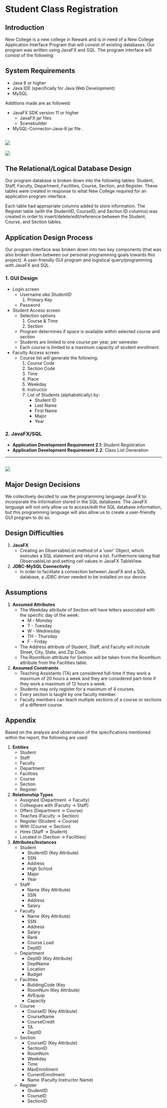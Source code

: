 # Student Class Registration

## Introduction

New College is a new college in Newark and is in need of a New College Application Interface Program that will consist of existing databases. Our program was written using JavaFX and SQL. The program interface will consist of the following:

## System Requirements

- Java 8 or higher
- Java IDE (specifically for Java Web Development)
- MySQL

Additions made are as followed:

- JavaFX SDK version 11 or higher
  - JavaFX jar files
  - Scenebuilder
- MySQL-Connector-Java-8 jar file .

## ![](images/er-diagram.png)

![](images/relational-schema.png)

## The Relational/Logical Database Design

Our program database is broken down into the following tables: Student, Staff, Faculty, Department, Facilities, Course, Section, and Register. These tables were created in response to what New College required for an application program interface.

Each table had appropriate columns added to store information. The Register table (with the StudentID, CourseID, and Section ID columns) was created in order to
insert/delete/edit/reference between the Student, Course, and Section tables.

## Application Design Process

Our program interface was broken down into two key components (that was also broken down between our personal programming goals towards this project): A user-friendly GUI program and logistical query/programming with JavaFX and SQL.

### 1. GUI Design

- Login screen
  - Username _aka_ _StudentID_
    1. Primary Key
  - Password
- Student Access screen
  - Selection options
    1. Course & Time
    2. Section
  - Program determines if space is available within selected course and section
  - Students are limited to one course per year, per semester
  - Each course is limited to a maximum capacity of student enrollment.
- Faculty Access screen
  - Course list will generate the following:
    1. Course Code
    2. Section Code
    3. Time
    4. Place
    5. Weekday
    6. Instructor
    7. List of Students (alphabetically) by:
       - Student ID
       - Last Name
       - First Name
       - Major
       - Year

### 2. JavaFX/SQL

- **Application Development Requirement 2.1**: Student Registration
- **Application Development Requirement 2.2**: Class List Generation

---

## ![](images/application-workflow-diagram.png)

## Major Design Decisions

We collectively decided to use the programming language JavaFX to incorporate the information stored in the SQL databases. The JavaFX language will not only allow us to access/edit the SQL database information, but this programming language will also allow us to create a user-friendly GUI program to do so.

## Design Difficulties

1. **JavaFX**
   - Creating an ObservableList method of a ‘user’ Object, which executes a SQL statement and returns a list. Furthermore taking that ObservableList and setting cell values in JavaFX TableView.
2. **JDBC-MySQL Connectivity**
   - In order to facilitate a connection between JavaFX and a SQL database, a JDBC driver needed to be installed on our device.

## Assumptions

1. **Assumed Attributes**
   - The Weekday attribute of Section will have letters associated with the specific day of the week:
     - M - Monday
     - T - Tuesday
     - W - Wednesday
     - TH - Thursday
     - F - Friday
   - The Address attribute of Student, Staff, and Faculty will include Street, City, State, and Zip Code.
   - The RoomNum attribute for Section will be taken from the RoomNum attribute from the Facilities table.
2. **Assumed Constraints**
   - Teaching Assistants (TA) are considered full-time if they work a maximum of 20 hours a week and they are considered part-time if they work a maximum of 12 hours a week.
   - Students may only register for a maximum of 4 courses.
   - Every section is taught by one faculty member.
   - Faculty members can teach multiple sections of a course or sections of a different course.

## Appendix

Based on the analysis and observation of the specifications mentioned within the report, the following are used:

1. **Entities**
   - Student
   - Staff
   - Faculty
   - Department
   - Facilities
   - Course
   - Section
   - Register
2. **Relationship Types**
   - Assigned (Department → Faculty)
   - Colleagues with (Faculty → Staff)
   - Offers (Department → Course)
   - Teaches (Faculty → Section)
   - Register (Student → Course)
   - With (Course → Section)
   - Hires (Staff → Student)
   - Located in (Section → Facilities)
3. **Attributes/Instances**
   - Student
     - StudentID (Key Attribute)
     - SSN
     - Address
     - High School
     - Major
     - Year
   - Staff
     - Name (Key Attribute)
     - SSN
     - Address
     - Salary
   - Faculty
     - Name (Key Attribute)
     - SSN
     - Address
     - Salary
     - Rank
     - Course Load
     - DeptID
   - Department
     - DeptID (Key Attribute)
     - DeptName
     - Location
     - Budget
   - Facilities
     - BuildingCode (Key
     - RoomNum (Key Attribute)
     - AVEquip
     - Capacity
   - Course
     - CourseID (Key Attribute)
     - CourseName
     - CourseCredit
     - TA
     - DeptID
   - Section
     - CourseID (Key Attribute)
     - SectionID
     - RoomNum
     - Weekday
     - Time
     - MaxEnrollment
     - CurrentEnrollment
     - Name (Faculty Instructor Name)
   - Register
     - StudentID
     - CourseID
     - SectionID
